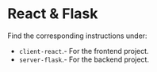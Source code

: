 # React & Flask

Find the corresponding instructions under:
- `client-react`.- For the frontend project.
- `server-flask`.- For the backend project.